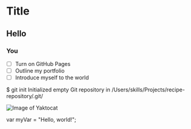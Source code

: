 # Title
## Hello
### You

- [ ] Turn on GitHub Pages
- [ ] Outline my portfolio
- [ ] Introduce myself to the world

$ git init
Initialized empty Git repository in /Users/skills/Projects/recipe-repository/.git/

![Image of Yaktocat](https://octodex.github.com/images/yaktocat.png)

var myVar = "Hello, world!";
